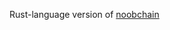 
Rust-language version of [noobchain](https://medium.com/programmers-blockchain/create-simple-blockchain-java-tutorial-from-scratch-6eeed3cb03fa)
